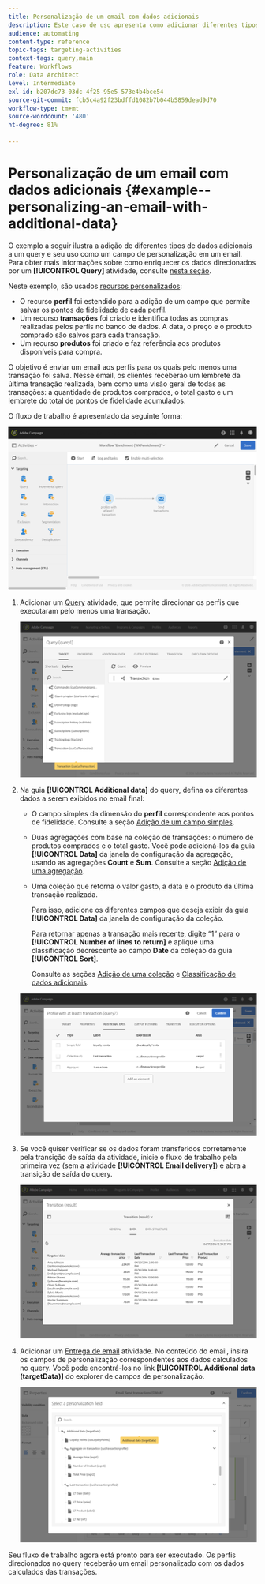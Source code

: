 ```yaml
---
title: Personalização de um email com dados adicionais
description: Este caso de uso apresenta como adicionar diferentes tipos de dados adicionais a um query e usá-lo como um campo de personalização em um email.
audience: automating
content-type: reference
topic-tags: targeting-activities
context-tags: query,main
feature: Workflows
role: Data Architect
level: Intermediate
exl-id: b207dc73-03dc-4f25-95e5-573e4b4bce54
source-git-commit: fcb5c4a92f23bdffd1082b7b044b5859dead9d70
workflow-type: tm+mt
source-wordcount: '480'
ht-degree: 81%

---
```


# Personalização de um email com dados adicionais {#example--personalizing-an-email-with-additional-data}

O exemplo a seguir ilustra a adição de diferentes tipos de dados adicionais a um query e seu uso como um campo de personalização em um email. Para obter mais informações sobre como enriquecer os dados direcionados por um **[!UICONTROL Query]** atividade, consulte [nesta seção](../../automating/using/query.md#enriching-data).

Neste exemplo, são usados [recursos personalizados](../../developing/using/data-model-concepts.md):

* O recurso **perfil** foi estendido para a adição de um campo que permite salvar os pontos de fidelidade de cada perfil.
* Um recurso **transações** foi criado e identifica todas as compras realizadas pelos perfis no banco de dados. A data, o preço e o produto comprado são salvos para cada transação.
* Um recurso **produtos** foi criado e faz referência aos produtos disponíveis para compra.

O objetivo é enviar um email aos perfis para os quais pelo menos uma transação foi salva. Nesse email, os clientes receberão um lembrete da última transação realizada, bem como uma visão geral de todas as transações: a quantidade de produtos comprados, o total gasto e um lembrete do total de pontos de fidelidade acumulados.

O fluxo de trabalho é apresentado da seguinte forma:

![](assets/enrichment_example1.png)

1. Adicionar um [Query](../../automating/using/query.md) atividade, que permite direcionar os perfis que executaram pelo menos uma transação.

   ![](assets/enrichment_example2.png)

1. Na guia **[!UICONTROL Additional data]** do query, defina os diferentes dados a serem exibidos no email final:

   * O campo simples da dimensão do **perfil** correspondente aos pontos de fidelidade. Consulte a seção [Adição de um campo simples](../../automating/using/query.md#adding-a-simple-field).
   * Duas agregações com base na coleção de transações: o número de produtos comprados e o total gasto. Você pode adicioná-los da guia **[!UICONTROL Data]** da janela de configuração da agregação, usando as agregações **Count** e **Sum**. Consulte a seção [Adição de uma agregação](../../automating/using/query.md#adding-an-aggregate).
   * Uma coleção que retorna o valor gasto, a data e o produto da última transação realizada.

     Para isso, adicione os diferentes campos que deseja exibir da guia **[!UICONTROL Data]** da janela de configuração da coleção.

     Para retornar apenas a transação mais recente, digite “1” para o **[!UICONTROL Number of lines to return]** e aplique uma classificação decrescente ao campo **Date** da coleção da guia **[!UICONTROL Sort]**.

     Consulte as seções [Adição de uma coleção](../../automating/using/query.md#adding-a-collection) e [Classificação de dados adicionais](../../automating/using/query.md#sorting-additional-data).

   ![](assets/enrichment_example4.png)

1. Se você quiser verificar se os dados foram transferidos corretamente pela transição de saída da atividade, inicie o fluxo de trabalho pela primeira vez (sem a atividade **[!UICONTROL Email delivery]**) e abra a transição de saída do query.

   ![](assets/enrichment_example5.png)

1. Adicionar um [Entrega de email](../../automating/using/email-delivery.md) atividade. No conteúdo do email, insira os campos de personalização correspondentes aos dados calculados no query. Você pode encontrá-los no link **[!UICONTROL Additional data (targetData)]** do explorer de campos de personalização.

   ![](assets/enrichment_example3.png)

Seu fluxo de trabalho agora está pronto para ser executado. Os perfis direcionados no query receberão um email personalizado com os dados calculados das transações.
